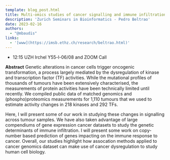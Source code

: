 ```yaml
---
template: blog_post.html
title: Multi-omics studies of cancer signalling and immune infiltration
description: 'Zurich Seminars in Bioinformatics - Pedro Beltrao'
date: 2023-02-16
authors:
  - "@mbaudis"
links:
  - '[www](https://imsb.ethz.ch/research/beltrao.html)'
---
```


* 12:15 UZH Irchel Y55-l-06/08 and ZOOM Call

**Abstract** Genetic alterations in cancer cells trigger oncogenic transformation, a process largely mediated by the dysregulation of kinase and transcription factor (TF) activities. While the mutational profiles of thousands of tumours have been extensively characterised, the measurements of protein activities have been technically limited until recently. We compiled public data of matched genomics and (phospho)proteomics measurements for 1,110 tumours that we used to estimate activity changes in 218 kinases and 292 TFs.<!--more-->

Here, I will present some of our work in studying these changes in signalling across tumour samples. We have also taken advantage of large compendiums of gene expression cancer datasets to study the genetic determinants of immune infiltration. I will present some work on copy-number based prediction of genes impacting on the immune response to cancer. Overall, our studies highlight how assocation methods applied to cancer genomics dataset can make use of cancer dysregulation to study human cell biology.      